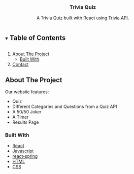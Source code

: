 <br />
<p align="center">
  <h3 align="center">Trivia Quiz</h3>
  <p align="center">
A Trivia Quiz built with React using     <a href="https://opentdb.com/">Trivia API</a>.
    <br />
  </p>
</p>

<!-- TABLE OF CONTENTS -->
<details open="open">
  <summary><h2 style="display: inline-block">Table of Contents</h2></summary>
  <ol>
    <li>
      <a href="#about-the-project">About The Project</a>
      <ul>
        <li><a href="#built-with">Built With</a></li>
      </ul>
    </li>
    <li><a href="#contact">Contact</a></li>
  </ol>
</details>

<!-- ABOUT THE PROJECT -->

## About The Project

Our website features:

- Quiz
- Different Categories and Questions from a Quiz API
- A 50/50 Joker
- A Timer
- Results Page

### Built With

- [React](https://reactjs.org/)
- [Javascript](https://www.javascript.com/)
- [react-spring](https://react-spring.io/)
- [HTML](https://html.com/)
- [CSS](https://www.w3.org/Style/CSS/Overview.en.html)
